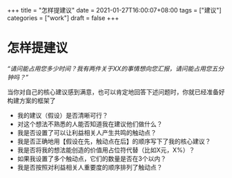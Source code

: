 +++
title = "怎样提建议"
date = 2021-01-27T16:00:07+08:00
tags = ["建议"]
categories = ["work"]
draft = false
+++

# 怎样提建议

_“请问能占用您多少时间？我有两件关于XX的事情想向您汇报，请问能占用您五分钟吗？”_

当你对自己的核心建议感到满意，也可以肯定地回答下述问题时，你就已经准备好构建方案的框架了

- 我的建议（假设）是否清晰可行？
- 对这个想法不熟悉的人能否知道我在建议他们做什么？
- 我是否设置了可以让利益相关人产生共鸣的触动点？
- 我是否正确地用【假设在先，触动点在后】的顺序写下了我的核心建议？
- 我是否将我的想法能创造的价值用占位符代替（比如X元，X%）？
- 如果我设置了多个触动点，它们的数量是否在3个以内？
- 我是否按照对利益相关人重要度的顺序排列了触动点？